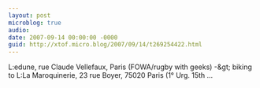```yaml
---
layout: post
microblog: true
audio: 
date: 2007-09-14 00:00:00 -0000
guid: http://xtof.micro.blog/2007/09/14/t269254422.html
---
```

L:edune, rue Claude Vellefaux, Paris (FOWA/rugby with geeks) -&amp;gt; biking to L:La Maroquinerie, 23 rue Boyer, 75020 Paris (1° Urg. 15th  ...
